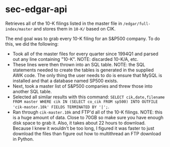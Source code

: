 # sec-edgar-api
Retrieves all of the 10-K filings listed in the master file in `/edgar/full-index/master` and stores them in `10-K/` based on CIK.

The end goal was to grab every 10-K filing for an S&P500 company. To do this, we did the following:

- Took all of the master files for every quarter since 1994Q1 and parsed out any line containing "10-K". NOTE: discarded 10-K/A, etc.
- These lines were then thrown into an SQL table. NOTE: the SQL statements needed to create the tables is generated in the supplied AWK code. The only thing the user needs to do is ensure that MySQL is installed and that a database named SP500 exists.
- Next, took a master list of S&P500 companies and threw those into another SQL table.
- Selected all similar results with this command: `SELECT cik,date,filename FROM master WHERE cik IN (SELECT co_cik FROM sp500) INTO OUTFILE 'cik-master.10k' FIELDS TERMINATED BY '|';`.
- Ran through `cik-master.10k` and FTP'd all of the 10-K filings. NOTE: this is a huge amount of data. Close to 70GB so make sure you have enough disk space to grab it. Also, it takes about 22 hours to download. Because I knew it wouldn't be too long, I figured it was faster to just download the files than figure out how to multithread an FTP download in Python.
